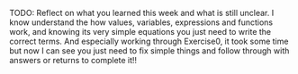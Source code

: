 TODO: Reflect on what you learned this week and what is still unclear.
I know understand the how values, variables, expressions and functions work, and knowing its very simple equations you just need to write the correct terms. And especially working through Exercise0, it took some time but now I can see you just need to fix simple things and follow through with answers or returns to complete it!!
